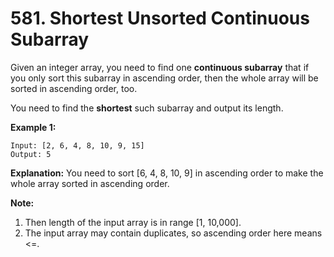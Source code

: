 # 581. Shortest Unsorted Continuous Subarray

Given an integer array, you need to find one **continuous subarray** that if you only sort this subarray in ascending order, then the whole array will be sorted in ascending order, too.

You need to find the **shortest** such subarray and output its length.

**Example 1:**

```
Input: [2, 6, 4, 8, 10, 9, 15]
Output: 5
```
**Explanation:** You need to sort [6, 4, 8, 10, 9] in ascending order to make the whole array sorted in ascending order.

**Note:**
1. Then length of the input array is in range [1, 10,000].
2. The input array may contain duplicates, so ascending order here means <=.